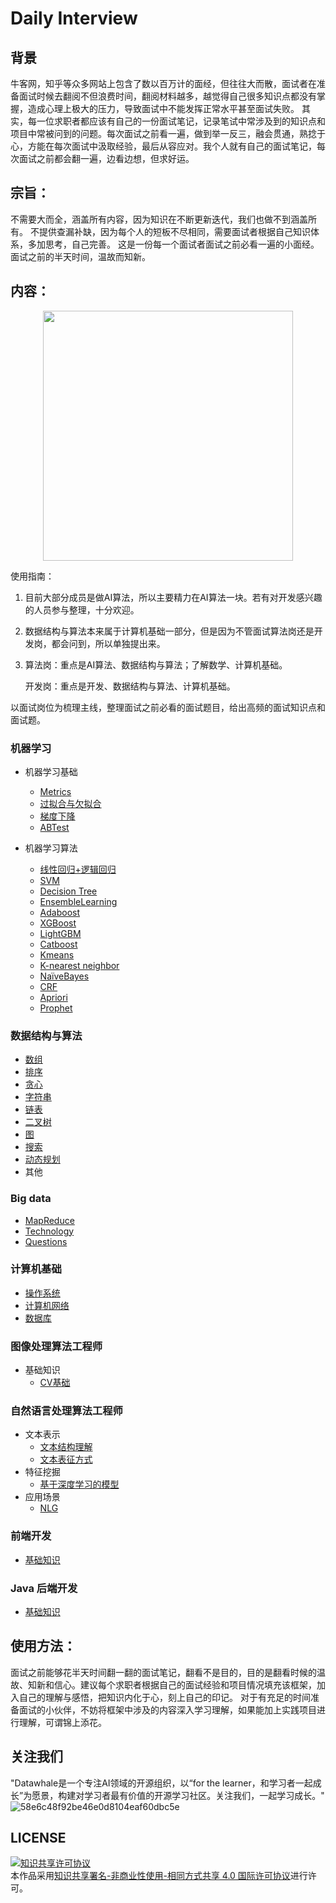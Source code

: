 # Daily Interview

## 背景

牛客网，知乎等众多网站上包含了数以百万计的面经，但往往大而散，面试者在准备面试时候去翻阅不但浪费时间，翻阅材料越多，越觉得自己很多知识点都没有掌握，造成心理上极大的压力，导致面试中不能发挥正常水平甚至面试失败。
其实，每一位求职者都应该有自己的一份面试笔记，记录笔试中常涉及到的知识点和项目中常被问到的问题。每次面试之前看一遍，做到举一反三，融会贯通，熟捻于心，方能在每次面试中汲取经验，最后从容应对。我个人就有自己的面试笔记，每次面试之前都会翻一遍，边看边想，但求好运。

## 宗旨：
不需要大而全，涵盖所有内容，因为知识在不断更新迭代，我们也做不到涵盖所有。
不提供查漏补缺，因为每个人的短板不尽相同，需要面试者根据自己知识体系，多加思考，自己完善。
这是一份每一个面试者面试之前必看一遍的小面经。面试之前的半天时间，温故而知新。

## 内容：

<div align=center>
<img src="https://tva1.sinaimg.cn/large/008i3skNgy1gq44djbyncj30u018ygps.jpg" width="400px">
</div>


使用指南：

1. 目前大部分成员是做AI算法，所以主要精力在AI算法一块。若有对开发感兴趣的人员参与整理，十分欢迎。

2. 数据结构与算法本来属于计算机基础一部分，但是因为不管面试算法岗还是开发岗，都会问到，所以单独提出来。

3. 算法岗：重点是AI算法、数据结构与算法；了解数学、计算机基础。

   开发岗：重点是开发、数据结构与算法、计算机基础。

以面试岗位为梳理主线，整理面试之前必看的面试题目，给出高频的面试知识点和面试题。

### 机器学习
   - 机器学习基础
     - [Metrics](./AI算法/machine-learning/metrics.md)
     - [过拟合与欠拟合](./AI算法/machine-learning/过拟合与欠拟合.md)
     - [梯度下降](./AI算法/machine-learning/梯度下降.md)
     - [ABTest](./AI算法/machine-learning/ABTest.md)
     
   - 机器学习算法

     - [线性回归+逻辑回归](./AI算法/machine-learning/线性回归+逻辑回归.md)
     - [SVM](./AI算法/machine-learning/SVM.md)
     - [Decision Tree](./AI算法/AI算法/machine-learning/DecisionTree.md)
     - [EnsembleLearning](./AI算法/machine-learning/EnsembleLearning.md)
     - [Adaboost](./AI算法/machine-learning/Adaboost.md)
     - [XGBoost](./AI算法/machine-learning/XGBoost.md)
     - [LightGBM](./AI算法/machine-learning/LightGBM.md)
     - [Catboost](./AI算法/machine-learning/Catboost.md)
     - [Kmeans](./AI算法/machine-learning/Kmeans.md)
     - [K-nearest neighbor](./AI算法/machine-learning/KNN.md)
     - [NaïveBayes](./AI算法/machine-learning/NaïveBayes.md)
     - [CRF](./AI算法/machine-learning/CRF.md)
     - [Apriori](./AI算法/machine-learning/Apriori.md)
     - [Prophet](./AI算法/machine-learning/Prophet.md)

     

     
### 数据结构与算法
   + [数组](./数据结构与算法/Array.md)
   + [排序](./数据结构与算法/sort.md)
   + [贪心](./数据结构与算法/greedy.md)
   + [字符串](./数据结构与算法/string.md)
   + [链表](./数据结构与算法/linklist.md)
   + [二叉树](./数据结构与算法/binaryTree.md)
   + [图](./数据结构与算法/graph.md)
   + [搜索](./数据结构与算法/search.md)
   + [动态规划](./数据结构与算法/dp.md)
   + 其他
### Big data
   + [MapReduce](./开发/大数据/mapreduce.md)
   + [Technology](./开发/大数据/Technology.md)
   + [Questions](./开发/大数据/questions.md)
### 计算机基础     
   + [操作系统](./计算机基础/操作系统.md)
   + [计算机网络](./计算机基础/计算机网络.md) 
   + [数据库](./计算机基础/数据库.md)

### 图像处理算法工程师
- 基础知识
    - [CV基础](./AI算法/CV/CV基础.md)
### 自然语言处理算法工程师

- 文本表示
    - [文本结构理解](./AI算法/NLP/文本表示/文本结构理解.md)
    - [文本表征方式](./AI算法/NLP/文本表示/文本表征方式.md)
- 特征挖掘
    - [基于深度学习的模型](./AI算法/NLP/特征挖掘/基于深度学习的模型.md)
- 应用场景
    - [NLG](./AI算法/NLP/应用场景/NLG.md)

### 前端开发
- [基础知识](./开发/前端开发/README.md)

### Java 后端开发
- [基础知识](./开发/Java后端开发.md)

## 使用方法：
面试之前能够花半天时间翻一翻的面试笔记，翻看不是目的，目的是翻看时候的温故、知新和信心。建议每个求职者根据自己的面试经验和项目情况填充该框架，加入自己的理解与感悟，把知识内化于心，刻上自己的印记。
对于有充足的时间准备面试的小伙伴，不妨将框架中涉及的内容深入学习理解，如果能加上实践项目进行理解，可谓锦上添花。

## 关注我们
"Datawhale是一个专注AI领域的开源组织，以“for the learner，和学习者一起成长”为愿景，构建对学习者最有价值的开源学习社区。关注我们，一起学习成长。"
![58e6c48f92be46e0d8104eaf60dbc5e](https://user-images.githubusercontent.com/46125325/131243620-5d2e36c6-c197-480f-b48b-2dd3ff562b2b.png)

## LICENSE
<a rel="license" href="http://creativecommons.org/licenses/by-nc-sa/4.0/"><img alt="知识共享许可协议" style="border-width:0" src="https://img.shields.io/badge/license-CC%20BY--NC--SA%204.0-lightgrey" /></a><br />本作品采用<a rel="license" href="http://creativecommons.org/licenses/by-nc-sa/4.0/">知识共享署名-非商业性使用-相同方式共享 4.0 国际许可协议</a>进行许可。
